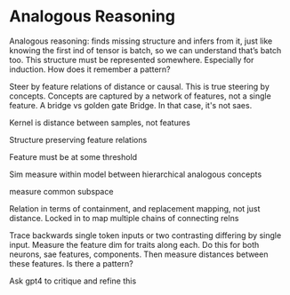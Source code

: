 # Analogous Reasoning

Analogous reasoning: finds missing structure and infers from it, just like knowing the first ind of tensor is batch, so we can understand that’s batch too. This structure must be represented somewhere. Especially for induction. How does it remember a pattern? 

Steer by feature relations of distance or causal. This is true steering by concepts. Concepts are captured by a network of features, not a single feature. A bridge vs golden gate Bridge. In that case, it's not saes. 

Kernel is distance between samples, not features

Structure preserving feature relations

Feature must be at some threshold 

Sim measure within model between hierarchical analogous concepts

measure common subspace

Relation in terms of containment, and replacement mapping, not just distance. Locked in to map multiple chains of connecting relns

Trace backwards single token inputs or two contrasting differing by single input. Measure the feature dim for traits along each. Do this for both neurons, sae features, components. Then measure distances between these features. Is there a pattern?

Ask gpt4 to critique and refine this
